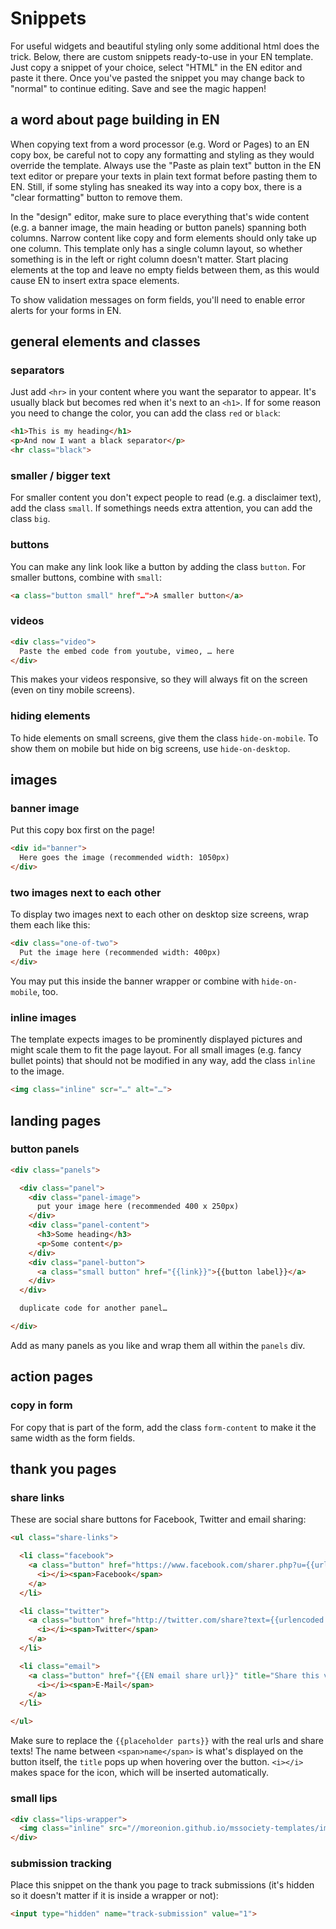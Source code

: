 # Snippets

For useful widgets and beautiful styling only some additional html does the trick. Below, there are custom snippets ready-to-use in your EN template. Just copy a snippet of your choice, select "HTML" in the EN editor and paste it there. Once you've pasted the snippet you may change back to "normal" to continue editing. Save and see the magic happen!

## a word about page building in EN

When copying text from a word processor (e.g. Word or Pages) to an EN copy box, be careful not to copy any formatting and styling as they would override the template. Always use the "Paste as plain text" button in the EN text editor or prepare your texts in plain text format before pasting them to EN. Still, if some styling has sneaked its way into a copy box, there is a "clear formatting" button to remove them.

In the "design" editor, make sure to place everything that's wide content (e.g. a banner image, the main heading or button panels) spanning both columns. Narrow content like copy and form elements should only take up one column. This template only has a single column layout, so whether something is in the left or right column doesn't matter. Start placing elements at the top and leave no empty fields between them, as this would cause EN to insert extra space elements.

To show validation messages on form fields, you'll need to enable error alerts for your forms in EN.

## general elements and classes

### separators

Just add `<hr>` in your content where you want the separator to appear. It's usually black but becomes red when it's next to an `<h1>`. If for some reason you need to change the color, you can add the class `red` or `black`:

```html
<h1>This is my heading</h1>
<p>And now I want a black separator</p>
<hr class="black">
```

### smaller / bigger text

For smaller content you don't expect people to read (e.g. a disclaimer text), add the class `small`. If somethings needs extra attention, you can add the class `big`.

### buttons

You can make any link look like a button by adding the class `button`. For smaller buttons, combine with `small`:

```html
<a class="button small" href"…">A smaller button</a>
```

### videos

```html
<div class="video">
  Paste the embed code from youtube, vimeo, … here
</div>
```

This makes your videos responsive, so they will always fit on the screen (even on tiny mobile screens).

### hiding elements

To hide elements on small screens, give them the class `hide-on-mobile`. To show them on mobile but hide on big screens, use `hide-on-desktop`.


## images

### banner image

Put this copy box first on the page!

```html
<div id="banner">
  Here goes the image (recommended width: 1050px)
</div>
```

### two images next to each other

To display two images next to each other on desktop size screens, wrap them each like this:

```html
<div class="one-of-two">
  Put the image here (recommended width: 400px)
</div>
```

You may put this inside the banner wrapper or combine with `hide-on-mobile`, too.

### inline images

The template expects images to be prominently displayed pictures and might scale them to fit the page layout. For all small images (e.g. fancy bullet points) that should not be modified in any way, add the class `inline` to the image.

```html
<img class="inline" scr="…" alt="…">
```


## landing pages

### button panels

```html
<div class="panels">

  <div class="panel">
    <div class="panel-image">
      put your image here (recommended 400 x 250px)
    </div>
    <div class="panel-content">
      <h3>Some heading</h3>
      <p>Some content</p>
    </div>
    <div class="panel-button">
      <a class="small button" href="{{link}}">{{button label}}</a>
    </div>
  </div>

  duplicate code for another panel…

</div>
```

Add as many panels as you like and wrap them all within the `panels` div.


## action pages

### copy in form

For copy that is part of the form, add the class `form-content` to make it the same width as the form fields.


## thank you pages

### share links

These are social share buttons for Facebook, Twitter and email sharing:

```html
<ul class="share-links">

  <li class="facebook">
    <a class="button" href="https://www.facebook.com/sharer.php?u={{urlencoded url}}" title="Share this via Facebook!" target="_blank" data-share="facebook">
      <i></i><span>Facebook</span>
    </a>
  </li>

  <li class="twitter">
    <a class="button" href="http://twitter.com/share?text={{urlencoded share text}}&amp;url={{urlencoded url}}" title="Share this via Twitter!" target="_blank" data-share="twitter">
      <i></i><span>Twitter</span>
    </a>
  </li>

  <li class="email">
    <a class="button" href="{{EN email share url}}" title="Share this via E-Mail!" target="_blank" data-share="email">
      <i></i><span>E-Mail</span>
    </a>
  </li>

</ul>
```

Make sure to replace the `{{placeholder parts}}` with the real urls and share texts! The name between `<span>name</span>` is what's displayed on the button itself, the `title` pops up when hovering over the button. `<i></i>` makes space for the icon, which will be inserted automatically.

### small lips

```html
<div class="lips-wrapper">
  <img class="inline" src="//moreonion.github.io/mssociety-templates/images/lips_small.png">
</div>
```

### submission tracking

Place this snippet on the thank you page to track submissions (it's hidden so it doesn't matter if it is inside a wrapper or not):

```html
<input type="hidden" name="track-submission" value="1">
```
